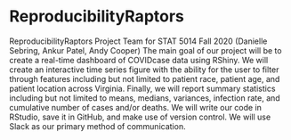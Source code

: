 # ReproducibilityRaptors
ReproducibilityRaptors Project Team for STAT 5014 Fall 2020 (Danielle Sebring, Ankur Patel, Andy Cooper)
The main goal of our project will be to create a real-time dashboard of COVIDcase data using RShiny. We will create an interactive time series figure with the ability for the user to filter through features including but not limited to patient race, patient age, and patient location across Virginia. Finally, we will report summary statistics including but not limited to means, medians, variances, infection rate, and cumulative number of cases and/or deaths.
We will write our code in RStudio, save it in GitHub, and make use of version control. We will use Slack as our primary method of communication.